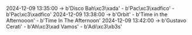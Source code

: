 2024-12-09 13:35:00 -> b'Disco Bah\xc3\xada' - b'Pac\xc3\xadfico' - b'Pac\xc3\xadfico'
2024-12-09 13:38:00 -> b'Orbit' - b'Time in the Afternooon' - b'Time In The Afternoon'
2024-12-09 13:42:00 -> b'Gustavo Cerati' - b'Ah\xc3\xad Vamos' - b'Adi\xc3\xb3s'
